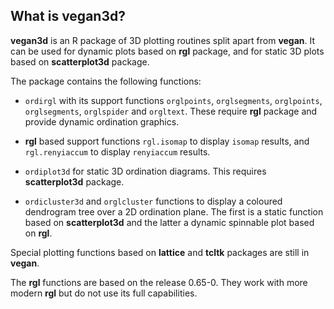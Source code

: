 ## What is vegan3d?

**vegan3d** is an R package of 3D plotting routines split apart from
**vegan**. It can be used for dynamic plots based on **rgl** package,
and for static 3D plots based on **scatterplot3d** package.

The package contains the following functions:

 * `ordirgl` with its support functions `orglpoints`, `orglsegments`,
   `orglpoints`, `orglsegments`, `orglspider` and `orgltext`.  These
   require **rgl** package and provide dynamic ordination graphics.

 * **rgl** based support functions `rgl.isomap` to display `isomap`
     results, and `rgl.renyiaccum` to display `renyiaccum` results.

 * `ordiplot3d` for static 3D ordination diagrams. This requires
   **scatterplot3d** package.

 * `ordicluster3d` and `orglcluster` functions to display a coloured
    dendrogram tree over a 2D ordination plane. The first is a
    static function based on **scatterplot3d** and the latter a
    dynamic spinnable plot based on **rgl**.

Special plotting functions based on **lattice** and **tcltk** packages
are still in **vegan**.

The **rgl** functions are based on the release 0.65-0. They work with
more modern **rgl** but do not use its full capabilities.
